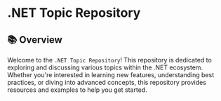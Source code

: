 # .NET Topic Repository

## 📚 Overview

Welcome to the `.NET Topic Repository`! This repository is dedicated to exploring and discussing various topics within the .NET ecosystem. Whether you're interested in learning new features, understanding best practices, or diving into advanced concepts, this repository provides resources and examples to help you get started.
